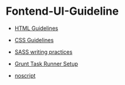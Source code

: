 # Fontend-UI-Guideline

* [HTML Guidelines]()

* [CSS Guidelines]()

* [SASS writing practices]()

* [Grunt Task Runner Setup]()

* [noscript]()
